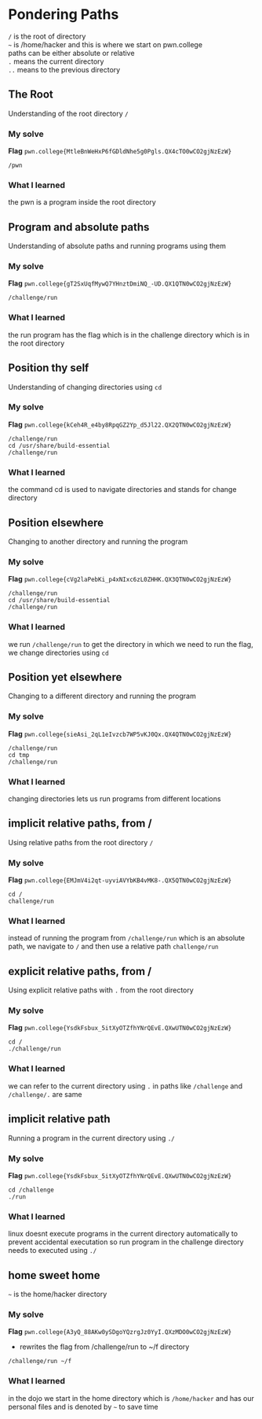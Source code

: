 # Pondering Paths
`/` is the root of directory <br>
`~` is /home/hacker and this is where we start on pwn.college <br>
paths can be either absolute or relative <br>
`.` means the current directory <br>
`..` means to the previous directory <br>

## The Root
Understanding of the root directory `/`
### My solve
**Flag** `pwn.college{MtleBnWeHxP6fGDldNhe5g0Pgls.QX4cTO0wCO2gjNzEzW}`

```
/pwn
```
### What I learned
the pwn is a program inside the root directory

## Program and absolute paths
Understanding of absolute paths and running programs using them
### My solve
**Flag** `pwn.college{gT2SxUqfMywQ7YHnztDmiNQ_-UD.QX1QTN0wCO2gjNzEzW}`

```
/challenge/run
```
### What I learned
the run program has the flag which is in the challenge directory which is in the root directory

## Position thy self
Understanding of changing directories using `cd`
### My solve
**Flag** `pwn.college{kCeh4R_e4by8RpqGZ2Yp_d5Jl22.QX2QTN0wCO2gjNzEzW}`

```
/challenge/run
cd /usr/share/build-essential
/challenge/run
```
### What I learned
the command cd is used to navigate directories and stands for change directory

## Position elsewhere
Changing to another directory and running the program
### My solve
**Flag** `pwn.college{cVg2laPebKi_p4xNIxc6zL0ZHHK.QX3QTN0wCO2gjNzEzW}`

```
/challenge/run
cd /usr/share/build-essential
/challenge/run
```
### What I learned
we run `/challenge/run` to get the directory in which we need to run the flag, we change directories using `cd`

## Position yet elsewhere
Changing to a different directory and running the program
### My solve
**Flag** `pwn.college{sieAsi_2qL1eIvzcb7WP5vKJ0Qx.QX4QTN0wCO2gjNzEzW}`

```
/challenge/run
cd tmp
/challenge/run
```
### What I learned
changing directories lets us run programs from different locations

## implicit relative paths, from /
Using relative paths from the root directory `/`
### My solve
**Flag** `pwn.college{EMJmV4i2qt-uyviAVYbKB4vMK8-.QX5QTN0wCO2gjNzEzW}`

```
cd /
challenge/run
```
### What I learned
instead of running the program from `/challenge/run` which is an absolute path, we navigate to `/` and then use a relative path `challenge/run`

## explicit relative paths, from /
Using explicit relative paths with `.` from the root directory
### My solve
**Flag** `pwn.college{YsdkFsbux_5itXyOTZfhYNrQEvE.QXwUTN0wCO2gjNzEzW}`

```
cd /
./challenge/run
```
### What I learned
we can refer to the current directory using `.` in paths like `/challenge` and` /challenge/.` are same

## implicit relative path
Running a program in the current directory using `./`
### My solve
**Flag** `pwn.college{YsdkFsbux_5itXyOTZfhYNrQEvE.QXwUTN0wCO2gjNzEzW}`

```
cd /challenge
./run
```
### What I learned
linux doesnt execute programs in the current directory automatically to prevent accidental executation so run program in the challenge directory needs to executed using `./`

## home sweet home
`~` is the home/hacker directory 
### My solve
**Flag** `pwn.college{A3yQ_88AKw0ySDgoYQzrgJz0YyI.QXzMDO0wCO2gjNzEzW}`
- rewrites the flag from /challenge/run to ~/f directory

```
/challenge/run ~/f
```

### What I learned
in the dojo we start in the home directory which is `/home/hacker` and has our personal files and is denoted by `~` to save time